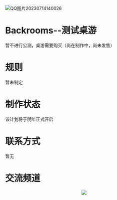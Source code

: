 ![QQ图片20230714140026](https://github.com/DrLimomo/Backrooms--Beta-tabletop-game/assets/116456110/70f7b501-3292-4dd1-8c60-5e583d8fb5cc)
# Backrooms--测试桌游
暂不进行公测，桌游需要购买（尚在制作中，尚未发售）
# 规则
暂未制定
# 制作状态
该计划将于明年正式开启
# 联系方式
暂无
# 交流频道
<p align="center">
<a href="https://discord.gg/BptQWR63"><img src="https://img.shields.io/badge/Discord-1%20Online-4682B4"></a>
</p>
